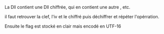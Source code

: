La Dll contient une Dll chiffrée, qui en contient une autre , etc.

il faut retrouver la clef, l'iv et le chiffré puis déchiffrer et répéter l'opérration.

Ensuite le flag est stocké en clair mais encodé en UTF-16
